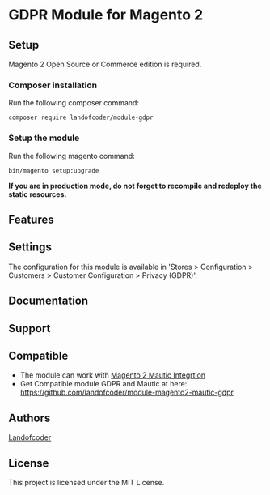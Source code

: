 # GDPR Module for Magento 2

## Setup

Magento 2 Open Source or Commerce edition is required.

###  Composer installation

Run the following composer command:

```
composer require landofcoder/module-gdpr
```

### Setup the module

Run the following magento command:

```
bin/magento setup:upgrade
```

**If you are in production mode, do not forget to recompile and redeploy the static resources.**

## Features

## Settings

The configuration for this module is available in 'Stores > Configuration > Customers > Customer Configuration > Privacy (GDPR)'.  

## Documentation


## Support

## Compatible
- The module can work with [Magento 2 Mautic Integrtion](https://github.com/landofcoder/module-magento2-mautic-integration)
- Get Compatible module GDPR and Mautic at here: https://github.com/landofcoder/module-magento2-mautic-gdpr

## Authors

[Landofcoder](https://landofcoder.com)

## License

This project is licensed under the MIT License.
